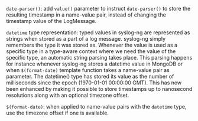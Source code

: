`date-parser()`: add `value()` parameter to instruct `date-parser()` to store
the resulting timestamp in a name-value pair, instead of changing the
timestamp value of the LogMessage.

`datetime` type representation: typed values in syslog-ng are represented as
strings when stored as a part of a log message.  syslog-ng simply remembers
the type it was stored as.  Whenever the value is used as a specific type in
a type-aware context where we need the value of the specific type, an
automatic string parsing takes place.  This parsing happens for instance
whenever syslog-ng stores a datetime value in MongoDB or when
`$(format-date)` template function takes a name-value pair as parameter.
The datetime() type has stored its value as the number of milliseconds since
the epoch (1970-01-01 00:00:00 GMT).  This has now been enhanced by making
it possible to store timestamps up to nanosecond resolutions along with an
optional timezone offset.

`$(format-date)`: when applied to name-value pairs with the `datetime` type,
use the timezone offset if one is available.
